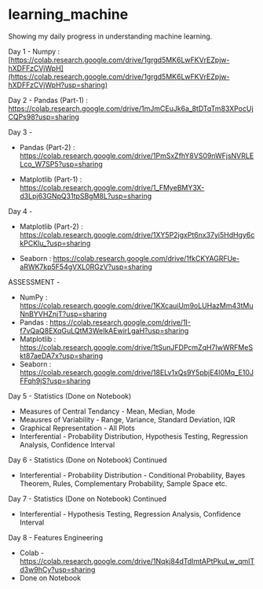 # learning_machine
Showing my daily progress in understanding machine learning.

Day 1 - Numpy :
[https://colab.research.google.com/drive/1grgd5MK6LwFKVrEZpjw-hXDFFzCVjWpH](https://colab.research.google.com/drive/1grgd5MK6LwFKVrEZpjw-hXDFFzCVjWpH?usp=sharing)


Day 2 - Pandas (Part-1) :
https://colab.research.google.com/drive/1mJmCEuJk6a_8tDTqTm83XPocUjCQPs98?usp=sharing


Day 3 - 
- Pandas (Part-2) :
https://colab.research.google.com/drive/1PmSxZfhY8VS09nWFjsNVRLELco_W7SP5?usp=sharing

- Matplotlib (Part-1) :
https://colab.research.google.com/drive/1_FMyeBMY3X-d3Lpj63GNpQ31tpSBgM8L?usp=sharing


Day 4 - 
- Matplotlib (Part-2) :
https://colab.research.google.com/drive/1XY5P2jgxPt6nx37yi5HdHgy6ckPCKlu_?usp=sharing

- Seaborn :
https://colab.research.google.com/drive/1fkCKYAGRFUe-aRWK7kp5F54gVXL0RGzV?usp=sharing


ASSESSMENT -
- NumPy : https://colab.research.google.com/drive/1KXcauiUm9oLUHazMm43tMuNnBYVHZnjT?usp=sharing
- Pandas : https://colab.research.google.com/drive/1I-f7vQaQ8EXqGuLQtM3WeIkAEwirLgaH?usp=sharing
- Matplotlib : https://colab.research.google.com/drive/1tSunJFDPcmZqH7IwWRFMeSkt87aeDA7x?usp=sharing
- Seaborn : https://colab.research.google.com/drive/18ELv1xQs9Y5pbjE4I0Mq_E10JFFqh9jS?usp=sharing


Day 5 - Statistics (Done on Notebook)
- Measures of Central Tendancy - Mean, Median, Mode
- Meausres of Variability - Range, Variance, Standard Deviation, IQR
- Graphical Representation - All Plots
- Interferential - Probability Distribution, Hypothesis Testing, Regression Analysis, Confidence Interval


Day 6 - Statistics (Done on Notebook) Continued
- Interferential - Probability Distribution - Conditional Probability, Bayes Theorem, Rules, Complementary Probability, Sample Space etc.


Day 7 - Statistics (Done on Notebook) Continued
- Interferential - Hypothesis Testing, Regression Analysis, Confidence Interval


Day 8 - Features Engineering
- Colab - https://colab.research.google.com/drive/1Nqkj84dTdImtAPtPkuLw_qmITd3w9hCy?usp=sharing
- Done on Notebook
